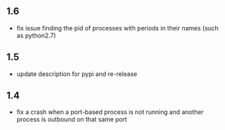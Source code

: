 1.6
---
- fix issue finding the pid of processes with periods in their names (such as python2.7)

1.5
---
- update description for pypi and re-release

1.4
---
- fix a crash when a port-based process is not running and another process is outbound on that same port
